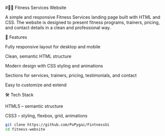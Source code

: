 #🏋️‍♀️ Fitness Services Website

A simple and responsive Fitness Services landing page built with HTML and CSS.
The website is designed to present fitness programs, trainers, pricing, and contact details in a clean and professional way.

🚀 Features

Fully responsive layout for desktop and mobile

Clean, semantic HTML structure

Modern design with CSS styling and animations

Sections for services, trainers, pricing, testimonials, and contact

Easy to customize and extend

🛠️ Tech Stack

HTML5 – semantic structure

CSS3 – styling, flexbox, grid, animations

```bash
git clone https://github.com/PoPygai/FintnessUi
cd fitness-website
